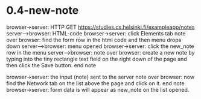 # 0.4-new-note
browser->server: HTTP GET https://studies.cs.helsinki.fi/exampleapp/notes
server-->browser: HTML-code
browser->server: click Elements tab
note over browser: find the form row in the html code and then menu drops down
server-->browser: menu opened
browser->server: click the new_note row in the menu
server-->browser: 
note over browser:
create a new note by typing into the tiny rectangle text field on the right down of the page
and then click the Save button.
end note

browser->server: the input (note) sent to the server
note over browser:
now find the Network tab on the list above the page and click on it.
end note
browser->server: form data is will appear as new_note on the list opened.
